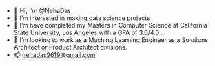 - 👋 Hi, I’m @NehaDas
- 👀 I’m interested in making data science projects
- 🌱 I’m have completed my Masters in Computer Science at California State University, Los Angeles with a GPA of 3.6/4.0 .
- 💞️ I’m looking to work as a Maching Learning Engineer as a Solutions Architect or Product Architect divisions.
- 📫 nehadas9619@gmail.com

<!---
NehaDas25/NehaDas25 is a ✨ special ✨ repository because its `README.md` (this file) appears on your GitHub profile.
You can click the Preview link to take a look at your changes.
--->
